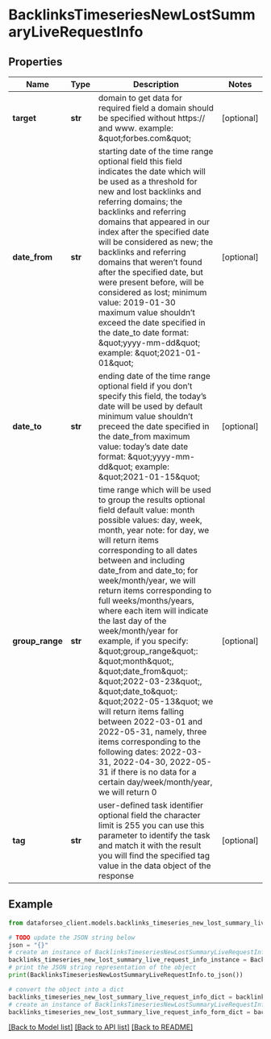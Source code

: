 # BacklinksTimeseriesNewLostSummaryLiveRequestInfo


## Properties

Name | Type | Description | Notes
------------ | ------------- | ------------- | -------------
**target** | **str** | domain to get data for required field a domain should be specified without https:// and www. example: \&quot;forbes.com\&quot; | [optional] 
**date_from** | **str** | starting date of the time range optional field this field indicates the date which will be used as a threshold for new and lost backlinks and referring domains; the backlinks and referring domains that appeared in our index after the specified date will be considered as new; the backlinks and referring domains that weren’t found after the specified date, but were present before, will be considered as lost; minimum value: 2019-01-30 maximum value shouldn’t exceed the date specified in the date_to date format: \&quot;yyyy-mm-dd\&quot; example: \&quot;2021-01-01\&quot; | [optional] 
**date_to** | **str** | ending date of the time range optional field if you don’t specify this field, the today’s date will be used by default minimum value shouldn’t preceed the date specified in the date_from maximum value: today’s date date format: \&quot;yyyy-mm-dd\&quot; example: \&quot;2021-01-15\&quot; | [optional] 
**group_range** | **str** | time range which will be used to group the results optional field default value: month possible values: day, week, month, year note: for day, we will return items corresponding to all dates between and including date_from and date_to; for week/month/year, we will return items corresponding to full weeks/months/years, where each item will indicate the last day of the week/month/year for example, if you specify: \&quot;group_range\&quot;: \&quot;month\&quot;, \&quot;date_from\&quot;: \&quot;2022-03-23\&quot;, \&quot;date_to\&quot;: \&quot;2022-05-13\&quot; we will return items falling between 2022-03-01 and 2022-05-31, namely, three items corresponding to the following dates: 2022-03-31, 2022-04-30, 2022-05-31 if there is no data for a certain  day/week/month/year, we will return 0 | [optional] 
**tag** | **str** | user-defined task identifier optional field the character limit is 255 you can use this parameter to identify the task and match it with the result you will find the specified tag value in the data object of the response | [optional] 

## Example

```python
from dataforseo_client.models.backlinks_timeseries_new_lost_summary_live_request_info import BacklinksTimeseriesNewLostSummaryLiveRequestInfo

# TODO update the JSON string below
json = "{}"
# create an instance of BacklinksTimeseriesNewLostSummaryLiveRequestInfo from a JSON string
backlinks_timeseries_new_lost_summary_live_request_info_instance = BacklinksTimeseriesNewLostSummaryLiveRequestInfo.from_json(json)
# print the JSON string representation of the object
print(BacklinksTimeseriesNewLostSummaryLiveRequestInfo.to_json())

# convert the object into a dict
backlinks_timeseries_new_lost_summary_live_request_info_dict = backlinks_timeseries_new_lost_summary_live_request_info_instance.to_dict()
# create an instance of BacklinksTimeseriesNewLostSummaryLiveRequestInfo from a dict
backlinks_timeseries_new_lost_summary_live_request_info_form_dict = backlinks_timeseries_new_lost_summary_live_request_info.from_dict(backlinks_timeseries_new_lost_summary_live_request_info_dict)
```
[[Back to Model list]](../README.md#documentation-for-models) [[Back to API list]](../README.md#documentation-for-api-endpoints) [[Back to README]](../README.md)


